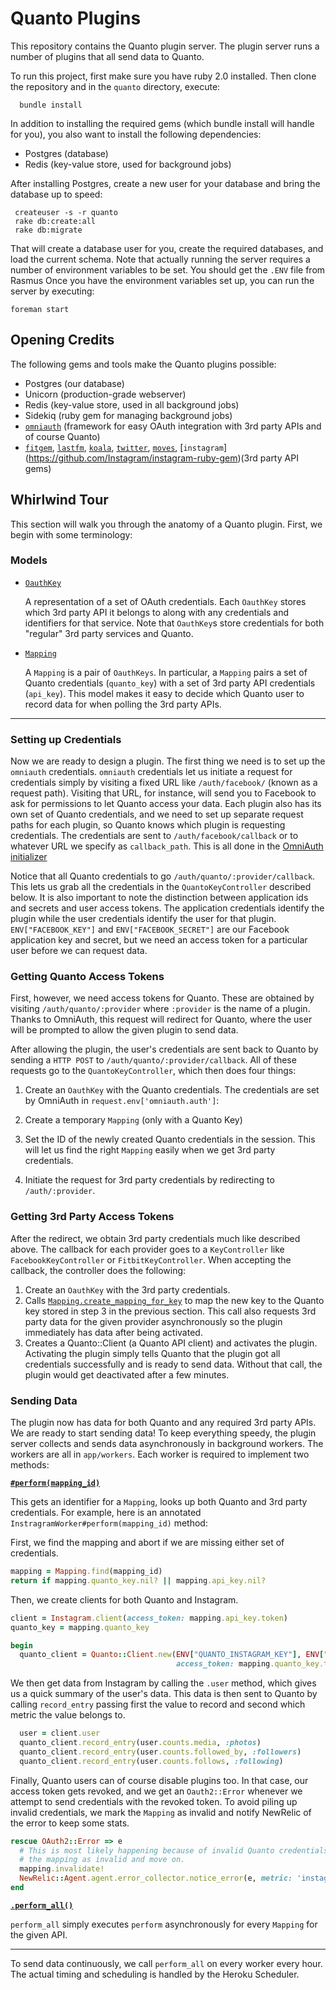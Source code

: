 Quanto Plugins
======

This repository contains the Quanto plugin server.
The plugin server runs a number of plugins that all send data to Quanto.

To run this project, first make sure you have ruby 2.0 installed.
Then clone the repository and in the `quanto` directory, execute:

```
  bundle install
```

In addition to installing the required gems (which bundle install will handle for you), you also want to install the following dependencies:

- Postgres (database)
- Redis (key-value store, used for background jobs)

After installing Postgres, create a new user for your database and bring the database up to speed:

```
 createuser -s -r quanto
 rake db:create:all
 rake db:migrate
```

That will create a database user for you, create the required databases, and load the current schema.
Note that actually running the server requires a number of environment variables to be set.
You should get the `.ENV` file from Rasmus
Once you have the environment variables set up, you can run the server by executing:

```
foreman start
```

## Opening Credits

The following gems and tools make the Quanto plugins possible:

- Postgres (our database)
- Unicorn (production-grade webserver)
- Redis (key-value store, used in all background jobs)
- Sidekiq (ruby gem for managing background jobs)
- [`omniauth`](https://github.com/intridea/omniauth) (framework for easy OAuth integration with 3rd party APIs and of course Quanto)
- [`fitgem`](https://github.com/whazzmaster/fitgem),
  [`lastfm`](https://github.com/youpy/ruby-lastfm),
  [`koala`](https://github.com/arsduo/koala),
  [`twitter`](https://github.com/sferik/twitter),
  [`moves`](https://github.com/ankane/moves),
  [`instagram`] (https://github.com/Instagram/instagram-ruby-gem)(3rd party API gems)

## Whirlwind Tour

This section will walk you through the anatomy of a Quanto plugin.
First, we begin with some terminology:

### Models

- [`OauthKey`](https://github.com/rasmusrygaard/quanto-plugins/tree/master/app/models/oauth_key.rb)

    A representation of a set of OAuth credentials.
    Each `OauthKey` stores which 3rd party API it belongs to along with any credentials and identifiers for that service.
    Note that `OauthKey`s store credentials for both "regular" 3rd party services and Quanto.

- [`Mapping`](https://github.com/rasmusrygaard/quanto-plugins/tree/master/app/models/mapping.rb)

    A `Mapping` is a pair of `OauthKeys`.
    In particular, a `Mapping` pairs a set of Quanto credentials (`quanto_key`) with a set of 3rd party API credentials (`api_key`).
    This model makes it easy to decide which Quanto user to record data for when polling the 3rd party APIs.

---

### Setting up Credentials

Now we are ready to design a plugin.
The first thing we need is to set up the `omniauth` credentials.
`omniauth` credentials let us initiate a request for credentials simply by visiting a fixed URL like `/auth/facebook/` (known as a request path).
Visiting that URL, for instance, will send you to Facebook to ask for permissions to let Quanto access your data.
Each plugin also has its own set of Quanto credentials, and we need to set up separate request paths for each plugin, so Quanto knows which plugin is requesting credentials.
The credentials are sent to `/auth/facebook/callback` or to whatever URL we specify as `callback_path`.
This is all done in the [OmniAuth initializer](https://github.com/rasmusrygaard/quanto-plugins/tree/master/config/initializers/omniauth.rb)

Notice that all Quanto credentials to go `/auth/quanto/:provider/callback`.
This lets us grab all the credentials in the `QuantoKeyController` described below.
It is also important to note the distinction between application ids and secrets and user access tokens.
The application credentials identify the plugin while the user credentials identify the user for that plugin.
`ENV["FACEBOOK_KEY"]` and `ENV["FACEBOOK_SECRET"]` are our Facebook application key and secret, but we need an access token for a particular user before we can request data.

### Getting Quanto Access Tokens

First, however, we need access tokens for Quanto.
These are obtained by visiting `/auth/quanto/:provider` where `:provider` is the name of a plugin.
Thanks to OmniAuth, this request will redirect for Quanto, where the user will be prompted to allow the given plugin to send data.

After allowing the plugin, the user's credentials are sent back to Quanto by sending a `HTTP POST` to `/auth/quanto/:provider/callback`.
All of these requests go to the `QuantoKeyController`, which then does four things:

1. Create an `OauthKey` with the Quanto credentials.
    The credentials are set by OmniAuth in `request.env['omniauth.auth']`:

2. Create a temporary `Mapping` (only with a Quanto Key)

3. Set the ID of the newly created Quanto credentials in the session.
    This will let us find the right `Mapping` easily when we get 3rd party credentials.

4. Initiate the request for 3rd party credentials by redirecting to `/auth/:provider`.

### Getting 3rd Party Access Tokens

After the redirect, we obtain 3rd party credentials much like described above.
The callback for each provider goes to a `KeyController` like `FacebookKeyController` or `FitbitKeyController`.
When accepting the callback, the controller does the following:

1. Create an `OauthKey` with the 3rd party credentials.
2. Calls [`Mapping.create_mapping_for_key`](https://github.com/rasmusrygaard/quanto-plugins/blob/master/app/models/mapping.rb#L19) to map the new key to the Quanto key stored in step 3 in the previous section.
    This call also requests 3rd party data for the given provider asynchronously so the plugin immediately has data after being activated.
3. Creates a Quanto::Client (a Quanto API client) and activates the plugin.
    Activating the plugin simply tells Quanto that the plugin got all credentials successfully and is ready to send data.
    Without that call, the plugin would get deactivated after a few minutes.

### Sending Data

The plugin now has data for both Quanto and any required 3rd party APIs.
We are ready to start sending data!
To keep everything speedy, the plugin server collects and sends data asynchronously in background workers.
The workers are all in `app/workers`.
Each worker is required to implement two methods:

**[`#perform(mapping_id)`](https://github.com/rasmusrygaard/quanto-plugins/blob/master/app/workers/instagram_worker.rb#L4)**

This gets an identifier for a `Mapping`, looks up both Quanto and 3rd party credentials.
For example, here is an annotated `InstragramWorker#perform(mapping_id)` method:

First, we find the mapping and abort if we are missing either set of credentials.

```ruby
mapping = Mapping.find(mapping_id)
return if mapping.quanto_key.nil? || mapping.api_key.nil?
```

Then, we create clients for both Quanto and Instagram.

```ruby
client = Instagram.client(access_token: mapping.api_key.token)
quanto_key = mapping.quanto_key

begin
  quanto_client = Quanto::Client.new(ENV["QUANTO_INSTAGRAM_KEY"], ENV["QUANTO_INSTAGRAM_SECRET"],
                                     access_token: mapping.quanto_key.token)
```

We then get data from Instagram by calling the `.user` method, which gives us a quick summary of the user's data.
This data is then sent to Quanto by calling `record_entry` passing first the value to record and second which metric the value belongs to.

```ruby
  user = client.user
  quanto_client.record_entry(user.counts.media, :photos)
  quanto_client.record_entry(user.counts.followed_by, :followers)
  quanto_client.record_entry(user.counts.follows, :following)
```

Finally, Quanto users can of course disable plugins too.
In that case, our access token gets revoked, and we get an `Oauth2::Error` whenever we attempt to send credentials with the revoked token.
To avoid piling up invalid credentials, we mark the `Mapping` as invalid and notify NewRelic of the error to keep some stats.

```ruby
rescue OAuth2::Error => e
  # This is most likely happening because of invalid Quanto credentials. In that case, mark
  # the mapping as invalid and move on.
  mapping.invalidate!
  NewRelic::Agent.agent.error_collector.notice_error(e, metric: 'instagram')
end
```

**[`.perform_all()`](https://github.com/rasmusrygaard/quanto-plugins/blob/master/app/workers/instagram_worker.rb#L30)**

`perform_all` simply executes `perform` asynchronously for every `Mapping` for the given API.

---

To send data continuously, we call `perform_all` on every worker every hour.
The actual timing and scheduling is handled by the Heroku Scheduler.
